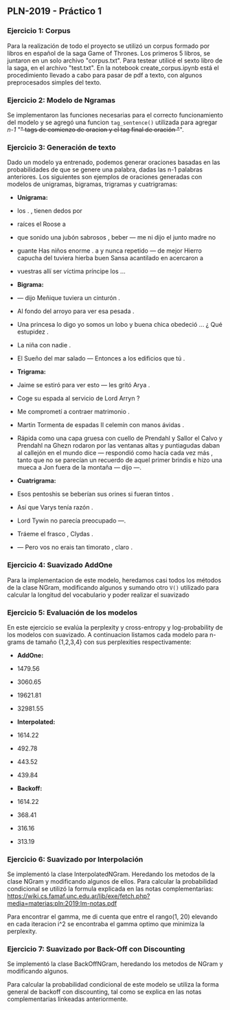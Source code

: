 ## PLN-2019 - Práctico 1


### Ejercicio 1: Corpus

Para la realización de todo el proyecto se utilizó un corpus formado por libros en español de la saga Game of Thrones.
Los primeros 5 libros, se juntaron en un solo archivo "corpus.txt".
Para testear utilicé el sexto libro de la saga,
en el archivo "test.txt".
En la notebook create_corpus.ipynb está el procedimiento llevado a cabo para pasar de pdf a texto, con algunos preprocesados simples del texto.


### Ejercicio 2: Modelo de Ngramas

Se implementaron las funciones necesarias para el correcto funcionamiento del modelo y se agregó una funcion `tag_sentence()` utilizada para agregar _n-1_ "<s>" tags de comienzo de oracion y el tag final de oración "</s>".


### Ejercicio 3: Generación de texto

Dado un modelo ya entrenado, podemos generar oraciones basadas en las probabilidades de que se genere una palabra, dadas las n-1 palabras anteriores. Los siguientes son ejemplos de oraciones generadas con modelos de unigramas, bigramas, trigramas y cuatrigramas:

* __Unigrama:__

 * los . , tienen dedos por

 * raíces el Roose a 

 * que sonido una jubón sabrosos , beber — me ni 
   dijo el junto madre no 

 * guante Has niños enorme . a y nunca repetido — 
   de mejor Hierro capucha del tuviera hierba 
   buen Sansa acantilado en acercaron a 
 
 * vuestras allí ser víctima príncipe los ... 

* __Bigrama:__
 * — dijo Meñique tuviera un cinturón . 

 * Al fondo del arroyo para ver esa pesada . 

 * Una princesa lo digo yo somos un lobo y buena chica obedeció ... ¿ Qué estupidez . 

 * La niña con nadie . 

 * El Sueño del mar salado — Entonces a los edificios que tú . 

* __Trigrama:__

 * Jaime se estiró para ver esto — les gritó Arya . 

 * Coge su espada al servicio de Lord Arryn ? 

 * Me comprometí a contraer matrimonio . 

 * Martin Tormenta de espadas II celemín con manos ávidas . 

 * Rápida como una capa gruesa con cuello de Prendahl y Sallor el Calvo y Prendahl na Ghezn rodaron por las ventanas altas y puntiagudas daban al callejón en el mundo dice — respondió como hacía cada vez más , tanto que no se parecían un recuerdo de aquel primer brindis e hizo una mueca a Jon fuera de la montaña — dijo —. 

* __Cuatrigrama:__

 * Esos pentoshis se beberían sus orines si fueran tintos . 

 * Así que Varys tenía razón . 

 * Lord Tywin no parecía preocupado —. 

 * Tráeme el frasco , Clydas . 

 * — Pero vos no erais tan timorato , claro . 

### Ejercicio 4: Suavizado AddOne

Para la implementacion de este modelo, heredamos casi todos los métodos de la clase NGram, modificando algunos y sumando otro `V()` utilizado para calcular la longitud del vocabulario y poder realizar el suavizado

### Ejercicio 5: Evaluación de los modelos

En este ejercicio se evalúa la perplexity y cross-entropy y log-probability de los modelos con suavizado.
A continuacion listamos cada modelo para n-grams de tamaño {1,2,3,4} con sus perplexities respectivamente:

* __AddOne:__
 * 1479.56
 * 3060.65
 * 19621.81
 * 32981.55

* __Interpolated:__
 * 1614.22
 * 492.78
 * 443.52
 * 439.84

* __Backoff:__
 * 1614.22
 * 368.41
 * 316.16
 * 313.19


### Ejercicio 6: Suavizado por Interpolación

Se implementó la clase InterpolatedNGram. Heredando los metodos de la clase NGram y modificando algunos de ellos. Para calcular la probabilidad condicional se utilizó la formula explicada en las notas complementarias: 
https://wiki.cs.famaf.unc.edu.ar/lib/exe/fetch.php?media=materias:pln:2019:lm-notas.pdf

Para encontrar el gamma, me di cuenta que entre el rango(1, 20) elevando en cada iteracion i^2 se encontraba el gamma optimo que minimiza la perplexity.


### Ejercicio 7: Suavizado por Back-Off con Discounting

Se implementó la clase BackOffNGram, heredando los metodos de NGram y modificando algunos.

Para calcular la probabilidad condicional de este modelo se utiliza la forma general de backoff con discounting, tal como se explica en las notas complementarias linkeadas anteriormente.
